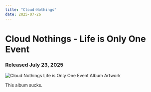 ```yaml
---
title: "Cloud-Nothings"
date: 2025-07-26
---
```


# Cloud Nothings - Life is Only One Event
### Released July 23, 2025

![Cloud Nothings Life is Only One Event Album Artwork](https://i.discogs.com/ZIBTOWfBonE2_SWUJQC-1kLfPPI2veX1u_AXx_1ebVs/rs:fit/g:sm/q:90/h:600/w:600/czM6Ly9kaXNjb2dz/LWRhdGFiYXNlLWlt/YWdlcy9SLTE2MzI5/MzkwLTE2MDcwOTkx/NjMtOTc2My5qcGVn.jpeg)

This album sucks.
